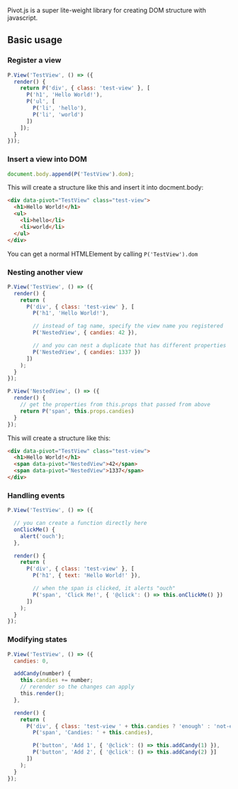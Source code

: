 Pivot.js is a super lite-weight library for creating DOM structure with javascript.

## Basic usage

### Register a view

```javascript
P.View('TestView', () => ({
  render() {
    return P('div', { class: 'test-view' }, [
      P('h1', 'Hello World!'), 
      P('ul', [
        P('li', 'hello'), 
        P('li', 'world')
      ])
    ]);
  }
}));
```

### Insert a view into DOM

```javascript
document.body.append(P('TestView').dom);
```

This will create a structure like this and insert it into docment.body:

```html
<div data-pivot="TestView" class="test-view">
  <h1>Hello World!</h1>
  <ul>
    <li>hello</li>
    <li>world</li>
  </ul>
</div>
```

You can get a normal HTMLElement by calling `P('TestView').dom`

### Nesting another view

```javascript
P.View('TestView', () => ({
  render() {
    return (
      P('div', { class: 'test-view' }, [
        P('h1', 'Hello World!'),

        // instead of tag name, specify the view name you registered
        P('NestedView', { candies: 42 }),

        // and you can nest a duplicate that has different properties
        P('NestedView', { candies: 1337 })
      ])
    );
  }
});

P.View('NestedView', () => ({
  render() {
    // get the properties from this.props that passed from above
    return P('span', this.props.candies)
  }
});
```

This will create a structure like this:

```html
<div data-pivot="TestView" class="test-view">
  <h1>Hello World!</h1>
  <span data-pivot="NestedView">42</span>
  <span data-pivot="NestedView">1337</span>
</div>
```

### Handling events

```javascript
P.View('TestView', () => ({

  // you can create a function directly here
  onClickMe() {
    alert('ouch');
  },

  render() {
    return (
      P('div', { class: 'test-view' }, [
        P('h1', { text: 'Hello World!' }),

        // when the span is clicked, it alerts "ouch"
        P('span', 'Click Me!', { '@click': () => this.onClickMe() })
      ])
    );
  }
});
```

### Modifying states

```javascript
P.View('TestView', () => ({
  candies: 0,

  addCandy(number) {
    this.candies += number;
    // rerender so the changes can apply
    t​his.render();
  },

  render() {
    return (
      P('div', { class: 'test-view ' + this.candies ? 'enough' : 'not-enough' }, [
        P('span', 'Candies: ' + this.candies),

        P('button', 'Add 1', { '@click': () => this.addCandy(1) }),
        P('button', 'Add 2', { '@click': () => this.addCandy(2) }]
      ])
    );
  }
});
```
